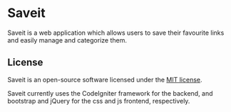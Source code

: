 # Saveit

Saveit is a web application which allows users to save their favourite links and easily manage and categorize them.

## License

Saveit is an open-source software licensed under the [MIT license](http://opensource.org/licenses/MIT).

Saveit currently uses the CodeIgniter framework for the backend, and bootstrap and jQuery for the css and js frontend, respectively.